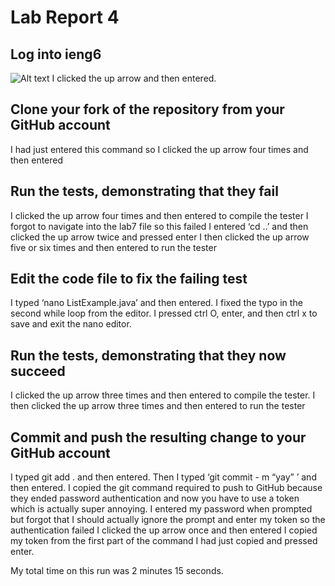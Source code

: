 # Lab Report 4
## Log into ieng6
![Alt text](https://user-images.githubusercontent.com/122484941/223592619-fab2381e-8f81-42e7-baad-daa046f4b9ec.png)
I clicked the up arrow and then entered.

## Clone your fork of the repository from your GitHub account

I had just entered this command so I clicked the up arrow four times and then entered

## Run the tests, demonstrating that they fail

I clicked the up arrow four times and then entered to compile the tester
I forgot to navigate into the lab7 file so this failed
I entered ‘cd ..’ and then clicked the up arrow twice and pressed enter
I then clicked the up arrow five or six times and then entered to run the tester

## Edit the code file to fix the failing test

I typed ‘nano ListExample.java’ and then entered.
I fixed the typo in the second while loop from the editor.
I pressed ctrl O, enter, and then ctrl x to save and exit the nano editor.

## Run the tests, demonstrating that they now succeed

I clicked the up arrow three times and then entered to compile the tester.
I then clicked the up arrow three times and then entered to run the tester


## Commit and push the resulting change to your GitHub account
 
I typed git add . and then entered.
Then I typed ‘git commit - m “yay” ’ and then entered.
I copied the git command required to push to GitHub because they ended password authentication and now you have to use a token which is actually super annoying.
I entered my password when prompted but forgot that I should actually ignore the prompt and enter my token so the authentication failed
I clicked the up arrow once and then entered
I copied my token from the first part of the command I had just copied and pressed enter.

My total time on this run was 2 minutes 15 seconds.

